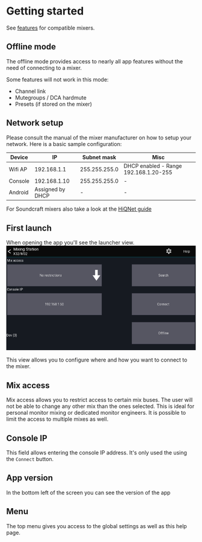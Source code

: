 # Getting started

See [features](feature-list.md) for compatible mixers.

## Offline mode
The offline mode provides access to nearly all app features without
the need of connecting to a mixer.

Some features will not work in this mode:

- Channel link
- Mutegroups / DCA hardmute
- Presets (if stored on the mixer)

## Network setup
Please consult the manual of the mixer manufacturer on how to setup your network.
Here is a basic sample configuration:

| Device | IP | Subnet mask | Misc | 
| -- | -- | -- | -- |
| Wifi AP | 192.168.1.1 | 255.255.255.0 | DHCP enabled - Range 192.168.1.20-255 |
| Console | 192.168.1.10 | 255.255.255.0 | - | 
| Android | Assigned by DHCP | - | - |

For Soundcraft mixers also take a look at the [HiQNet guide](soundcraft/hiqnet.md)


## First launch

When opening the app you'll see the launcher view.
![Launcher](img/launcher.png)

This view allows you to configure where and how you want to connect to the mixer.

## Mix access
Mix access allows you to restrict access to certain mix buses. 
The user will not be able to change any other mix than the ones selected. This is ideal for personal monitor mixing or dedicated monitor engineers.
It is possible to limit the access to multiple mixes as well.

## Console IP
This field allows entering the console IP address. It's only used the using the `Connect` button.

## App version
In the bottom left of the screen you can see the version of the app

## Menu
The top menu gives you access to the global settings as well as this help page.
